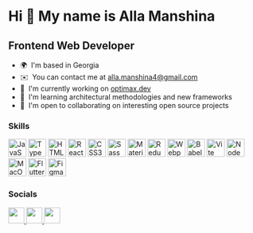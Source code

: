 Hi 👋 My name is Alla Manshina
==============================

Frontend Web Developer
----------------------

* 🌍  I'm based in Georgia
* ✉️  You can contact me at [alla.manshina4@gmail.com](mailto:alla.manshina4@gmail.com)
* 🚀  I'm currently working on [optimax.dev](https://optimax.dev)
* 🧠  I'm learning architectural methodologies and new frameworks
* 🤝  I'm open to collaborating on interesting open source projects

### Skills


<p align="left">
    <span><a href="https://developer.mozilla.org/en-US/docs/Web/JavaScript" target="_blank"
            rel="noreferrer"><img
                src="https://raw.githubusercontent.com/danielcranney/readme-generator/main/public/icons/skills/javascript-colored.svg"
                alt="JavaScript" width="36" height="36"></a></span>
    <span><a href="https://www.typescriptlang.org/" target="_blank" rel="noreferrer"><img
                src="https://raw.githubusercontent.com/danielcranney/readme-generator/main/public/icons/skills/typescript-colored.svg"
                alt="TypeScript" width="36" height="36"></a></span>
    <span><a href="https://developer.mozilla.org/en-US/docs/Glossary/HTML5" target="_blank"
            rel="noreferrer"><img
                src="https://raw.githubusercontent.com/danielcranney/readme-generator/main/public/icons/skills/html5-colored.svg"
                alt="HTML5" width="36" height="36"></a></span>
    <span><a href="https://reactjs.org/" target="_blank" rel="noreferrer"><img
                src="https://raw.githubusercontent.com/danielcranney/readme-generator/main/public/icons/skills/react-colored.svg"
                alt="React" width="36" height="36"></a></span>
    <span><a href="https://www.w3.org/TR/CSS/#css" target="_blank" rel="noreferrer"><img
                src="https://raw.githubusercontent.com/danielcranney/readme-generator/main/public/icons/skills/css3-colored.svg"
                alt="CSS3" width="36" height="36"></a></span>
    <span><a href="https://sass-lang.com/" target="_blank" rel="noreferrer"><img
                src="https://raw.githubusercontent.com/danielcranney/readme-generator/main/public/icons/skills/sass-colored.svg"
                alt="Sass" width="36" height="36"></a></span>
    <span><a href="https://mui.com/" target="_blank" rel="noreferrer"><img
                src="https://raw.githubusercontent.com/danielcranney/readme-generator/main/public/icons/skills/materialui-colored.svg"
                alt="Material UI" width="36" height="36"></a></span>
    <span><a href="https://redux.js.org/" target="_blank" rel="noreferrer"><img
                src="https://raw.githubusercontent.com/danielcranney/readme-generator/main/public/icons/skills/redux-colored.svg"
                alt="Redux" width="36" height="36"></a></span>
    <span><a href="https://webpack.js.org/" target="_blank" rel="noreferrer"><img
                src="https://raw.githubusercontent.com/danielcranney/readme-generator/main/public/icons/skills/webpack-colored.svg"
                alt="Webpack" width="36" height="36"></a></span>
    <span><a href="https://babeljs.io/" target="_blank" rel="noreferrer"><img
                src="https://raw.githubusercontent.com/danielcranney/readme-generator/main/public/icons/skills/babel-colored.svg"
                alt="Babel" width="36" height="36"></a></span>
    <span><a href="https://vitejs.dev/" target="_blank" rel="noreferrer"><img
                src="https://raw.githubusercontent.com/danielcranney/readme-generator/main/public/icons/skills/vite-colored.svg"
                alt="Vite" width="36" height="36"></a></span>
    <span><a href="https://nodejs.org/en/" target="_blank" rel="noreferrer"><img
                src="https://raw.githubusercontent.com/danielcranney/readme-generator/main/public/icons/skills/nodejs-colored.svg"
                alt="NodeJS" width="36" height="36"></a></span>
    <span><a href="https://apple.com" target="_blank" rel="noreferrer"><img
                src="https://raw.githubusercontent.com/danielcranney/readme-generator/main/public/icons/skills/macos-colored.svg"
                alt="MacOS" width="36" height="36"></a></span>
    <span><a href="https://flutter.dev/" target="_blank" rel="noreferrer"><img
                src="https://raw.githubusercontent.com/danielcranney/readme-generator/main/public/icons/skills/flutter-colored.svg"
                alt="Flutter" width="36" height="36"></a></span>
    <span><a href="https://www.figma.com/" target="_blank" rel="noreferrer"><img
                src="https://raw.githubusercontent.com/danielcranney/readme-generator/main/public/icons/skills/figma-colored.svg"
                alt="Figma" width="36" height="36"></a></span>
</p>


### Socials

<p align="left"> <a href="https://www.github.com/Copy-of-A" target="_blank" rel="noreferrer"> <picture> <source media="(prefers-color-scheme: dark)" srcset="https://raw.githubusercontent.com/danielcranney/readme-generator/main/public/icons/socials/github-dark.svg" /> <source media="(prefers-color-scheme: light)" srcset="https://raw.githubusercontent.com/danielcranney/readme-generator/main/public/icons/socials/github.svg" /> <img src="https://raw.githubusercontent.com/danielcranney/readme-generator/main/public/icons/socials/github.svg" width="32" height="32" /> </picture> </a> <a href="https://www.linkedin.com/in/alla-manshina-5b40bb1a9/" target="_blank" rel="noreferrer"> <picture> <source media="(prefers-color-scheme: dark)" srcset="undefined" /> <source media="(prefers-color-scheme: light)" srcset="https://raw.githubusercontent.com/danielcranney/readme-generator/main/public/icons/socials/linkedin.svg" /> <img src="https://raw.githubusercontent.com/danielcranney/readme-generator/main/public/icons/socials/linkedin.svg" width="32" height="32" /> </picture> </a> <a href="https://www.twitter.com/moralobsession" target="_blank" rel="noreferrer"> <picture> <source media="(prefers-color-scheme: dark)" srcset="undefined" /> <source media="(prefers-color-scheme: light)" srcset="https://raw.githubusercontent.com/danielcranney/readme-generator/main/public/icons/socials/twitter.svg" /> <img src="https://raw.githubusercontent.com/danielcranney/readme-generator/main/public/icons/socials/twitter.svg" width="32" height="32" /> </picture> </a></p>

<!--
**Copy-of-A/Copy-of-A** is a ✨ _special_ ✨ repository because its `README.md` (this file) appears on your GitHub profile.

Here are some ideas to get you started:

- 🔭 I’m currently working on ...
- 🌱 I’m currently learning ...
- 👯 I’m looking to collaborate on ...
- 🤔 I’m looking for help with ...
- 💬 Ask me about ...
- 📫 How to reach me: ...
- 😄 Pronouns: ...
- ⚡ Fun fact: ...
-->
